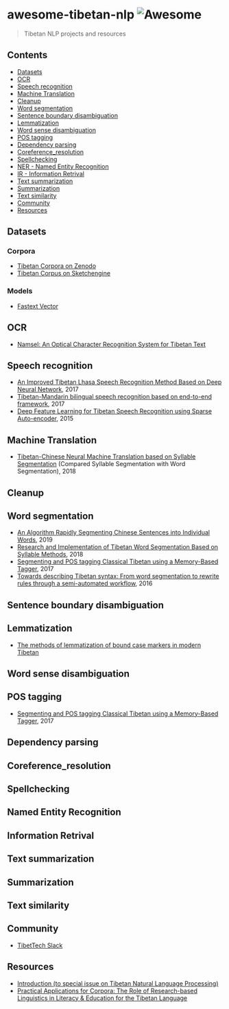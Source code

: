 # awesome-tibetan-nlp ![Awesome](https://cdn.rawgit.com/sindresorhus/awesome/d7305f38d29fed78fa85652e3a63e154dd8e8829/media/badge.svg)

> Tibetan NLP projects and resources

## Contents
- [Datasets](#Datasets)
- [OCR](#OCR)
- [Speech recognition](#Speech-recognition)
- [Machine Translation](#Machine-Translation)
- [Cleanup](#Cleanup)
- [Word segmentation](#Word-segmentation)
- [Sentence boundary disambiguation](#Sentence-boundary-disambiguation)
- [Lemmatization](#Lemmatization)
- [Word sense disambiguation](#Word-sense-disambiguation)
- [POS tagging](#POS-tagging)
- [Dependency parsing](#Dependency-parsing)
- [Coreference_resolution](#Coreference-resolution)
- [Spellchecking](#Spellchecking)
- [NER - Named Entity Recognition](#Named-Entity-Recognition)
- [IR - Information Retrival](#Information-Retrival)
- [Text summarization](#Text-summarization)
- [Summarization](#Summarization)
- [Text similarity](#Text-similarity)
- [Community](#community)
- [Resources](#resources)

## Datasets

### Corpora
- [Tibetan Corpora on Zenodo](https://zenodo.org/search?page=1&size=20&q=keywords:%22Tibetan%20language%22&type=dataset&keywords=tibetan)
- [Tibetan Corpus on Sketchengine](https://www.sketchengine.eu/tibetan-corpus/)

### Models
- [Fastext Vector](https://fasttext.cc/docs/en/crawl-vectors.html)

## OCR
- [Namsel: An Optical Character Recognition System for Tibetan Text](https://escholarship.org/uc/item/6d5781k5)

## Speech recognition
- [An Improved Tibetan Lhasa Speech Recognition Method Based on Deep Neural Network](https://www.semanticscholar.org/paper/An-Improved-Tibetan-Lhasa-Speech-Recognition-Method-Ruan-Gan/3b8fba018ffd32ec42176e1dbb4784ecb09a6186), 2017
- [Tibetan-Mandarin bilingual speech recognition based on end-to-end framework](https://ieeexplore.ieee.org/abstract/document/8282215), 2017
- [Deep Feature Learning for Tibetan Speech Recognition using Sparse Auto-encoder](http://citeseerx.ist.psu.edu/viewdoc/download?doi=10.1.1.856.1715&rep=rep1&type=pdf), 2015

## Machine Translation
- [Tibetan-Chinese Neural Machine Translation based on Syllable Segmentation](http://www.aclweb.org/anthology/W18-2203) (Compared Syllable Segmentation with Word Segmentation), 2018

## Cleanup

## Word segmentation
- [An Algorithm Rapidly Segmenting Chinese Sentences into Individual Words](https://www.researchgate.net/publication/331019958_An_Algorithm_Rapidly_Segmenting_Chinese_Sentences_into_Individual_Words), 2019
- [Research and Implementation of Tibetan Word Segmentation Based on Syllable Methods](https://www.researchgate.net/publication/324086486_Research_and_Implementation_of_Tibetan_Word_Segmentation_Based_on_Syllable_Methods), 2018
- [Segmenting and POS tagging Classical Tibetan using a Memory-Based Tagger](https://escholarship.org/uc/item/8b83z79n), 2017
- [Towards describing Tibetan syntax: From word segmentation to rewrite rules through a semi-automated workflow](https://escholarship.org/uc/item/3q29t25v), 2016

## Sentence boundary disambiguation

## Lemmatization
- [The methods of lemmatization of bound case markers in modern Tibetan](https://ieeexplore.ieee.org/document/1275980)

## Word sense disambiguation

## POS tagging
- [Segmenting and POS tagging Classical Tibetan using a Memory-Based Tagger](https://escholarship.org/uc/item/8b83z79n), 2017

## Dependency parsing

## Coreference_resolution

## Spellchecking

## Named Entity Recognition

## Information Retrival

## Text summarization

## Summarization

## Text similarity

## Community

- [TibetTech Slack](https://tibettech.slack.com)

## Resources
- [Introduction (to special issue on Tibetan Natural Language Processing)](https://www.researchgate.net/publication/305776014_Introduction_to_special_issue_on_Tibetan_Natural_Language_Processing)
- [Practical Applications for Corpora: The Role of Research-based Linguistics in Literacy & Education for the Tibetan Language](https://escholarship.org/uc/item/4qn512vh)
